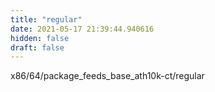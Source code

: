 ```yaml
---
title: "regular"
date: 2021-05-17 21:39:44.940616
hidden: false
draft: false
---
```


x86/64/package_feeds_base_ath10k-ct/regular

